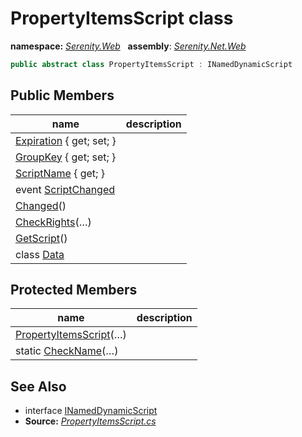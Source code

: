 # PropertyItemsScript class
**namespace:** *[Serenity.Web](../README.md#serenity.web-namespace)*   **assembly**: *[Serenity.Net.Web](../README.md)*

```csharp
public abstract class PropertyItemsScript : INamedDynamicScript
```

## Public Members

| name | description |
| --- | --- |
| [Expiration](PropertyItemsScript/Expiration.md) { get; set; } |  |
| [GroupKey](PropertyItemsScript/GroupKey.md) { get; set; } |  |
| [ScriptName](PropertyItemsScript/ScriptName.md) { get; } |  |
| event [ScriptChanged](PropertyItemsScript/ScriptChanged.md) |  |
| [Changed](PropertyItemsScript/Changed.md)() |  |
| [CheckRights](PropertyItemsScript/CheckRights.md)(…) |  |
| [GetScript](PropertyItemsScript/GetScript.md)() |  |
| class [Data](PropertyItemsScript.Data.md) |  |

## Protected Members

| name | description |
| --- | --- |
| [PropertyItemsScript](PropertyItemsScript/PropertyItemsScript.md)(…) |  |
| static [CheckName](PropertyItemsScript/CheckName.md)(…) |  |

## See Also

* interface [INamedDynamicScript](INamedDynamicScript.md)
* **Source:** *[PropertyItemsScript.cs](https://github.com/serenity-is/Serenity/blob/master/src/Serenity.Net.Web/DynamicScript/PropertyEditor/PropertyItemsScript.cs)*